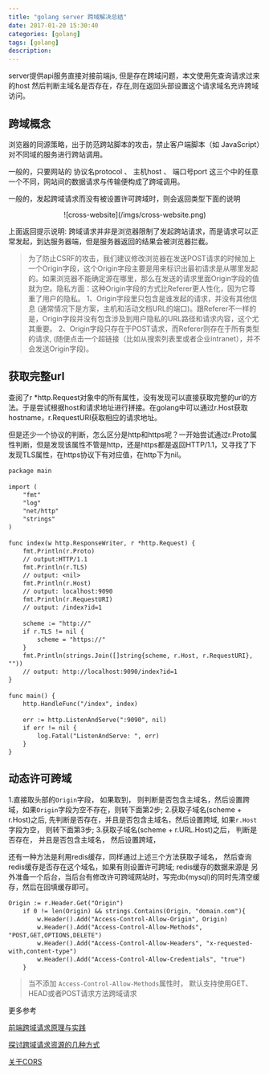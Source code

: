 ```yaml
---
title: "golang server 跨域解决总结" 
date: 2017-01-20 15:30:40
categories: [golang]
tags: [golang]
description:
---
```


server提供api服务直接对接前端js, 但是存在跨域问题，本文使用先查询请求过来的host 然后判断主域名是否存在，存在,则在返回头部设置这个请求域名充许跨域访问。
<!--more-->

## 跨域概念

浏览器的同源策略，出于防范跨站脚本的攻击，禁止客户端脚本（如 JavaScript）对不同域的服务进行跨站调用。

一般的，只要网站的 协议名protocol 、 主机host 、 端口号port 这三个中的任意一个不同，网站间的数据请求与传输便构成了跨域调用。

一般的，发起跨域请求而没有被设置许可跨域时，则会返回类型下面的说明

<center>![cross-website](/imgs/cross-website.png)</center>

上面返回提示说明: 跨域请求并非是浏览器限制了发起跨站请求，而是请求可以正常发起，到达服务器端，但是服务器返回的结果会被浏览器拦截。

> 为了防止CSRF的攻击，我们建议修改浏览器在发送POST请求的时候加上一个Origin字段，这个Origin字段主要是用来标识出最初请求是从哪里发起的。如果浏览器不能确定源在哪里，那么在发送的请求里面Origin字段的值就为空。隐私方面：这种Origin字段的方式比Referer更人性化，因为它尊重了用户的隐私。
> 1、Origin字段里只包含是谁发起的请求，并没有其他信息 (通常情况下是方案，主机和活动文档URL的端口)。跟Referer不一样的是，Origin字段并没有包含涉及到用户隐私的URL路径和请求内容，这个尤其重要。
> 2、Origin字段只存在于POST请求，而Referer则存在于所有类型的请求, (随便点击一个超链接（比如从搜索列表里或者企业intranet），并不会发送Origin字段)。

## 获取完整url

查阅了r *http.Request对象中的所有属性，没有发现可以直接获取完整的url的方法。于是尝试根据host和请求地址进行拼接。在golang中可以通过r.Host获取hostname，r.RequestURI获取相应的请求地址。

但是还少一个协议的判断，怎么区分是http和https呢？一开始尝试通过r.Proto属性判断，但是发现该属性不管是http，还是https都是返回HTTP/1.1，又寻找了下发现TLS属性，在https协议下有对应值，在http下为nil。

```golang
package main
 
import (
    "fmt"
    "log"
    "net/http"
    "strings"
)
 
func index(w http.ResponseWriter, r *http.Request) {
    fmt.Println(r.Proto)
    // output:HTTP/1.1
    fmt.Println(r.TLS)
    // output: <nil>
    fmt.Println(r.Host)
    // output: localhost:9090
    fmt.Println(r.RequestURI)
    // output: /index?id=1
 
    scheme := "http://"
    if r.TLS != nil {
        scheme = "https://"
    }
    fmt.Println(strings.Join([]string{scheme, r.Host, r.RequestURI}, ""))
    // output: http://localhost:9090/index?id=1
}
 
func main() {
    http.HandleFunc("/index", index)
 
    err := http.ListenAndServe(":9090", nil)
    if err != nil {
        log.Fatal("ListenAndServe: ", err)
    }
}
```

## 动态许可跨域

1.直接取头部的`Origin`字段， 如果取到， 则判断是否包含主域名，然后设置跨域，如果`Origin`字段为空不存在，则转下面第2步;
2.获取子域名(scheme + r.Host)之后, 先判断是否存在，并且是否包含主域名，然后设置跨域, 如果`r.Host`字段为空， 则转下面第3步;
3.获取子域名(scheme + r.URL.Host)之后， 判断是否存在， 并且是否包含主域名， 然后设置跨域，

还有一种方法是利用redis缓存，同样通过上述三个方法获取子域名， 然后查询redis缓存是否存在这个域名，如果有则设置许可跨域; redis缓存的数据来源是 另外准备一个后台，当后台有修改许可跨域网站时，写完db(mysql)的同时先清空缓存，然后在回填缓存即可。


```golang
Origin := r.Header.Get("Origin")
    if 0 != len(Origin) && strings.Contains(Origin, "domain.com"){
        w.Header().Add("Access-Control-Allow-Origin", Origin)
        w.Header().Add("Access-Control-Allow-Methods", "POST,GET,OPTIONS,DELETE")
        w.Header().Add("Access-Control-Allow-Headers", "x-requested-with,content-type")
        w.Header().Add("Access-Control-Allow-Credentials", "true")
    }
```

> 当不添加 `Access-Control-Allow-Methods`属性时， 默认支持使用GET、HEAD或者POST请求方法跨域请求

更多参考

[前端跨域请求原理与实践](http://www.open-open.com/lib/view/open1473667695212.html)

[探讨跨域请求资源的几种方式](http://www.cnblogs.com/dojo-lzz/p/4265637.html)

[关于CORS](https://github.com/hstarorg/HstarDoc/blob/master/%E5%89%8D%E7%AB%AF%E7%9B%B8%E5%85%B3/CORS%E8%AF%A6%E8%A7%A3.md)
